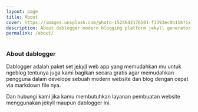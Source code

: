 ```yaml
---
layout: page
title: About
cover: https://images.unsplash.com/photo-1524642176501-f3393ec0b116?ixlib=rb-1.2.1&ixid=MnwxMjA3fDB8MHxzZWFyY2h8MTl8fHdoaXRlJTIwcGVufGVufDB8fDB8fA%3D%3D&auto=format&fit=crop&w=500&q=60
description: About dablogger modern blogging platform jekyll generator static site.
permalink: /about/
---
```

### About dablogger

Dablogger adalah paket set [jekyll](https://jekyllrb.com/) web app yang memudahkan mu untuk ngeblog tentunya juga kami bagikan secara gratis agar memudahkan pengguna dalam develope sebuah modern website dan blog dengan cepat via markdown file nya.

Dan hubungi kami jika kamu membutuhkan layanan pembuatan website menggunakan jekyll maupun dablogger ini.